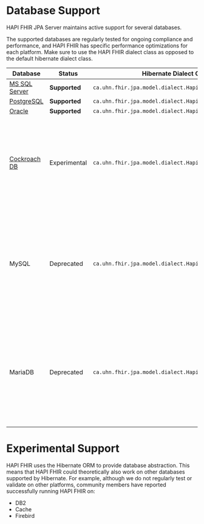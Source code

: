 # Database Support

HAPI FHIR JPA Server maintains active support for several databases.

The supported databases are regularly tested for ongoing compliance and performance, and HAPI FHIR has specific performance optimizations for each platform. Make sure to use the HAPI FHIR dialect class as opposed to the default hibernate dialect class.

| Database                                                                    | Status        | Hibernate Dialect Class                                  | Notes                                                                                                                             |
|-----------------------------------------------------------------------------|---------------|----------------------------------------------------------|-----------------------------------------------------------------------------------------------------------------------------------|
| [MS SQL Server](https://www.microsoft.com/en-us/sql-server/sql-server-2019) | **Supported** | `ca.uhn.fhir.jpa.model.dialect.HapiFhirSQLServerDialect` |                                                                                                                                   |
| [PostgreSQL](https://www.postgresql.org/)                                   | **Supported** | `ca.uhn.fhir.jpa.model.dialect.HapiFhirPostgresDialect`  |                                                                                                                                   |
| [Oracle](https://www.oracle.com/ca-en/database/12c-database/)               | **Supported** | `ca.uhn.fhir.jpa.model.dialect.HapiFhirOracleDialect`    |                                                                                                                                   |
| [Cockroach DB](https://www.cockroachlabs.com/)                              | Experimental  | `ca.uhn.fhir.jpa.model.dialect.HapiFhirCockroachDialect` | A CockroachDB dialect was contributed by a HAPI FHIR community member. This dialect is not regularly tested, use with caution.    |
| MySQL                                                                       | Deprecated    | `ca.uhn.fhir.jpa.model.dialect.HapiFhirMySQLDialect`     | MySQL and MariaDB exhibit poor performance with HAPI FHIR and have therefore been deprecated. These databases should not be used. |
| MariaDB                                                                     | Deprecated    | `ca.uhn.fhir.jpa.model.dialect.HapiFhirMariaDBDialect`   | MySQL and MariaDB exhibit poor performance with HAPI FHIR and have therefore been deprecated. These databases should not be used. |

# Experimental Support

HAPI FHIR uses the Hibernate ORM to provide database abstraction. This means that HAPI FHIR could theoretically also work on other databases supported by Hibernate.
For example, although we do not regularly test or validate on other platforms, community members have reported successfully running HAPI FHIR on:
 
- DB2
- Cache
- Firebird

